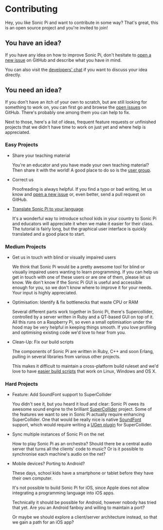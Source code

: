 # Contributing

Hey, you like Sonic Pi and want to contribute in some way?
That's great, this is an open source project and you're invited to join!

## You have an idea?

If you have any idea on how to improve Sonic Pi, don't hesitate to
[open a new issue](https://github.com/samaaron/sonic-pi/issues) on
GitHub and describe what you have in mind.

You can also visit the
[developers' chat](https://gitter.im/samaaron/sonic-pi) if you want
to discuss your idea directly.

## You need an idea?

If you don't have an itch of your own to scratch, but are still looking
for something to work on, you can first go and browse the
[open issues](https://github.com/samaaron/sonic-pi/issues) on GitHub.
There's probably one among them you can help to fix.

Next to those, here's a list of ideas, frequent feature requests or
unfinished projects that we didn't have time to work on just yet and
where help is appreciated.

### Easy Projects

- Share your teaching material
  
  You're an educator and you have made your own teaching material?
  Then share it with the world! A good place to do so is the
  [user group](https://groups.google.com/forum/#!forum/sonic-pi).

- Correct us
  
  Proofreading is always helpful. If you find a typo or bad writing,
  let us know and [open a new issue](https://github.com/samaaron/sonic-pi/issues)
  or, even better, send a pull request on GitHub.
  
- [Translate Sonic Pi to your language](https://github.com/samaaron/sonic-pi/blob/master/TRANSLATION.md)
  
  It's a wonderful way to introduce school kids in your country to
  Sonic Pi and educators will appreciate it when we make it easier for
  their class. The tutorial is fairly long, but the graphical user
  interface is quickly translated and a good place to start.

### Medium Projects

- Get us in touch with blind or visually impaired users

  We think that Sonic Pi would be a pretty awesome tool for blind or
  visually impaired users wanting to learn programming. If you can
  help us get in touch with one of these users or are one of them,
  please let us know. We don't know if the Sonic Pi GUI is useful
  and accessible enough for you, so we don't know where to improve it
  for your needs. Your input is highly appreciated.

- Optimisation: Identify & fix bottlenecks that waste CPU or RAM

  Several different parts work together in Sonic Pi, there's
  Supercollider, controlled by a server written in Ruby and
  a QT-based GUI on top of it. All this runs on a Raspberry Pi, so even
  a small optimisation under the hood may be very helpful in
  keeping things smooth. If you love profiling and optimising existing
  code we'd love to hear from you.

- Clean-Up: Fix our build scripts

  The components of Sonic Pi are written in Ruby, C++ and soon Erlang,
  pulling in several libraries from various other projects.
  
  This makes it difficult to maintain a cross-platform build ruleset
  and we'd love to have
  [easier build scripts](https://twitter.com/despair/status/679136039303278593)
  that work on Linux, Windows and OS X.

### Hard Projects

- Feature: Add SoundFont support to SuperCollider

  You didn't see it, but you heard it loud and clear: Sonic Pi owes
  its awesome sound engine to the brilliant
  [SuperCollider](http://supercollider.github.io/) project.
  Some of the features we want to see in Sonic Pi actually
  require enhancing SuperCollider. One that would be really nice
  is native [SoundFont](https://en.wikipedia.org/wiki/SoundFont) support,
  which would require writing a
  [UGen plugin](https://github.com/supercollider/sc3-plugins)
  for SuperCollider.
  
- Sync multiple instances of Sonic Pi on the net

  How to play Sonic Pi as an orchestra? Should there be a central
  audio server that turns all the clients' code to music? Or is it
  possible to synchronise each machine's audio on the net?

- Mobile devices? Porting to Android?

  These days, school kids have a smartphone or tablet before they have
  their own computer.

  It's not possible to build Sonic Pi for iOS, since Apple does not
  allow integrating a programming language into iOS apps.

  Technically it should be possible for Android, however nobody has
  tried that yet. Are you an Android fanboy and willing to maintain a
  port?

  Or maybe we should explore a client/server architecture instead, so
  that we gain a path for an iOS app?
